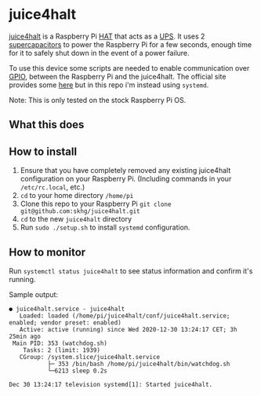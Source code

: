 # juice4halt

[juice4halt](https://juice4halt.com/) is a Raspberry Pi [HAT](https://www.raspberrypi.org/blog/introducing-raspberry-pi-hats/) that acts as a [UPS](https://en.wikipedia.org/wiki/Uninterruptible_power_supply). It uses 2 [supercapacitors](https://en.wikipedia.org/wiki/Supercapacitor) to power the Raspberry Pi for a few seconds, enough time for it to safely shut down in the event of a power failure. 

To use this device some scripts are needed to enable communication over [GPIO](https://www.raspberrypi.org/documentation/usage/gpio/), between the Raspberry Pi and the juice4halt. The official site provides some [here](https://juice4halt.com/getting-started) but in this repo i'm instead using `systemd`.

Note: This is only tested on the stock Raspberry Pi OS.

## What this does

## How to install
1. Ensure that you have completely removed any existing juice4halt configuration on your Raspberry Pi. (Including commands in your `/etc/rc.local`, etc.)
1. `cd` to your home directory `/home/pi` 
1. Clone this repo to your Raspberry Pi `git clone git@github.com:skhg/juice4halt.git`
1. `cd` to the new `juice4halt` directory
1. Run `sudo ./setup.sh` to install `systemd` configuration.

## How to monitor
Run `systemctl status juice4halt` to see status information and confirm it's running.

Sample output:
```
● juice4halt.service - juice4halt
   Loaded: loaded (/home/pi/juice4halt/conf/juice4halt.service; enabled; vendor preset: enabled)
   Active: active (running) since Wed 2020-12-30 13:24:17 CET; 3h 25min ago
 Main PID: 353 (watchdog.sh)
    Tasks: 2 (limit: 1939)
   CGroup: /system.slice/juice4halt.service
           ├─ 353 /bin/bash /home/pi/juice4halt/bin/watchdog.sh
           └─6213 sleep 0.2s

Dec 30 13:24:17 television systemd[1]: Started juice4halt.
```
